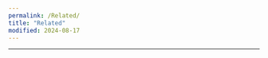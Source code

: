 ```yaml
---
permalink: /Related/
title: "Related"
modified: 2024-08-17
---
```










<hr style="height:2px;border-width:0;color:gray;background-color:gray">
